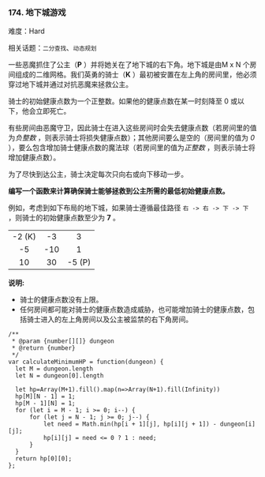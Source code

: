 ### 174. 地下城游戏

难度：Hard

相关话题：`二分查找`、`动态规划`

一些恶魔抓住了公主（**P** ）并将她关在了地下城的右下角。地下城是由M x N 个房间组成的二维网格。我们英勇的骑士（**K** ）最初被安置在左上角的房间里，他必须穿过地下城并通过对抗恶魔来拯救公主。

骑士的初始健康点数为一个正整数。如果他的健康点数在某一时刻降至 0 或以下，他会立即死亡。

有些房间由恶魔守卫，因此骑士在进入这些房间时会失去健康点数（若房间里的值为*负整数* ，则表示骑士将损失健康点数）；其他房间要么是空的（房间里的值为 *0* ），要么包含增加骑士健康点数的魔法球（若房间里的值为*正整数* ，则表示骑士将增加健康点数）。

为了尽快到达公主，骑士决定每次只向右或向下移动一步。



**编写一个函数来计算确保骑士能够拯救到公主所需的最低初始健康点数。** 

例如，考虑到如下布局的地下城，如果骑士遵循最佳路径  `右 -> 右 -> 下 -> 下` ，则骑士的初始健康点数至少为 **7** 。


||||
|:---:|:---:|:---:|
| -2 (K)| -3| 3|  
| -5| -10| 1|  
| 10| 30| -5 (P)|  


**说明:** 

* 骑士的健康点数没有上限。
* 任何房间都可能对骑士的健康点数造成威胁，也可能增加骑士的健康点数，包括骑士进入的左上角房间以及公主被监禁的右下角房间。




```
/**
 * @param {number[][]} dungeon
 * @return {number}
 */
var calculateMinimumHP = function(dungeon) {
  let M = dungeon.length
  let N = dungeon[0].length

  let hp=Array(M+1).fill().map(n=>Array(N+1).fill(Infinity))
  hp[M][N - 1] = 1;
  hp[M - 1][N] = 1;
  for (let i = M - 1; i >= 0; i--) {
      for (let j = N - 1; j >= 0; j--) {
          let need = Math.min(hp[i + 1][j], hp[i][j + 1]) - dungeon[i][j];
          hp[i][j] = need <= 0 ? 1 : need;
      }
  }
  return hp[0][0];    
};



```


